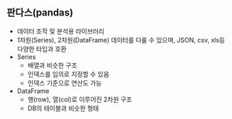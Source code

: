 ## 판다스(pandas)
- 데이터 조작 및 분석용 라이브러리
- 1차원(Series), 2차원(DataFrame) 데이터를 다룰 수 있으며, JSON, csv, xls등 다양한 타입과 호환
- Series
    - 배열과 비슷한 구조
    - 인덱스를 임의로 지정할 수 있음
    - 인덱스 기준으로 연산도 가능
- DataFrame
    - 행(row), 열(col)로 이루어진 2차원 구조
    - DB의 테이블과 비슷한 형태
